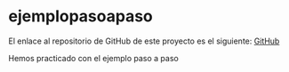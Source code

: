 # ejemplopasoapaso

El enlace al repositorio de GitHub de este proyecto es el siguiente: [GitHub]()

Hemos practicado con el ejemplo paso a paso


